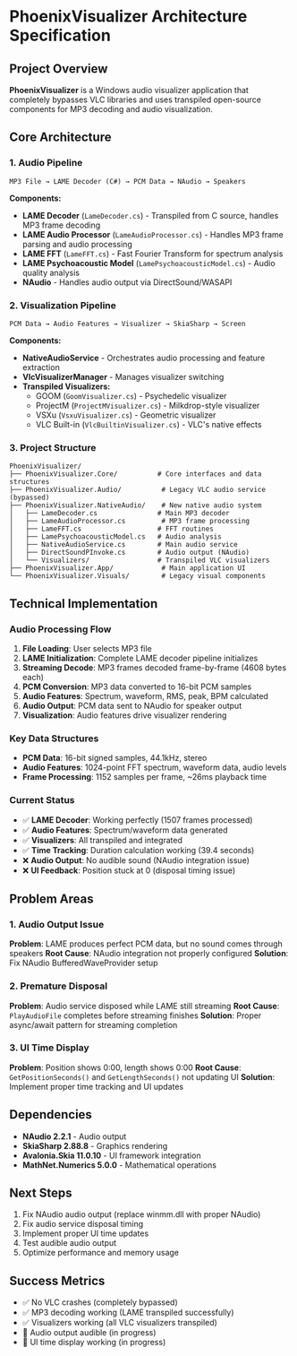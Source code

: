 # PhoenixVisualizer Architecture Specification

## Project Overview
**PhoenixVisualizer** is a Windows audio visualizer application that completely bypasses VLC libraries and uses transpiled open-source components for MP3 decoding and audio visualization.

## Core Architecture

### 1. Audio Pipeline
```
MP3 File → LAME Decoder (C#) → PCM Data → NAudio → Speakers
```

**Components:**
- **LAME Decoder** (`LameDecoder.cs`) - Transpiled from C source, handles MP3 frame decoding
- **LAME Audio Processor** (`LameAudioProcessor.cs`) - Handles MP3 frame parsing and audio processing
- **LAME FFT** (`LameFFT.cs`) - Fast Fourier Transform for spectrum analysis
- **LAME Psychoacoustic Model** (`LamePsychoacousticModel.cs`) - Audio quality analysis
- **NAudio** - Handles audio output via DirectSound/WASAPI

### 2. Visualization Pipeline
```
PCM Data → Audio Features → Visualizer → SkiaSharp → Screen
```

**Components:**
- **NativeAudioService** - Orchestrates audio processing and feature extraction
- **VlcVisualizerManager** - Manages visualizer switching
- **Transpiled Visualizers:**
  - GOOM (`GoomVisualizer.cs`) - Psychedelic visualizer
  - ProjectM (`ProjectMVisualizer.cs`) - Milkdrop-style visualizer  
  - VSXu (`VsxuVisualizer.cs`) - Geometric visualizer
  - VLC Built-in (`VlcBuiltinVisualizer.cs`) - VLC's native effects

### 3. Project Structure
```
PhoenixVisualizer/
├── PhoenixVisualizer.Core/          # Core interfaces and data structures
├── PhoenixVisualizer.Audio/          # Legacy VLC audio service (bypassed)
├── PhoenixVisualizer.NativeAudio/    # New native audio system
│   ├── LameDecoder.cs               # Main MP3 decoder
│   ├── LameAudioProcessor.cs         # MP3 frame processing
│   ├── LameFFT.cs                   # FFT routines
│   ├── LamePsychoacousticModel.cs   # Audio analysis
│   ├── NativeAudioService.cs        # Main audio service
│   ├── DirectSoundPInvoke.cs        # Audio output (NAudio)
│   └── Visualizers/                 # Transpiled VLC visualizers
├── PhoenixVisualizer.App/            # Main application UI
└── PhoenixVisualizer.Visuals/        # Legacy visual components
```

## Technical Implementation

### Audio Processing Flow
1. **File Loading**: User selects MP3 file
2. **LAME Initialization**: Complete LAME decoder pipeline initializes
3. **Streaming Decode**: MP3 frames decoded frame-by-frame (4608 bytes each)
4. **PCM Conversion**: MP3 data converted to 16-bit PCM samples
5. **Audio Features**: Spectrum, waveform, RMS, peak, BPM calculated
6. **Audio Output**: PCM data sent to NAudio for speaker output
7. **Visualization**: Audio features drive visualizer rendering

### Key Data Structures
- **PCM Data**: 16-bit signed samples, 44.1kHz, stereo
- **Audio Features**: 1024-point FFT spectrum, waveform data, audio levels
- **Frame Processing**: 1152 samples per frame, ~26ms playback time

### Current Status
- ✅ **LAME Decoder**: Working perfectly (1507 frames processed)
- ✅ **Audio Features**: Spectrum/waveform data generated
- ✅ **Visualizers**: All transpiled and integrated
- ✅ **Time Tracking**: Duration calculation working (39.4 seconds)
- ❌ **Audio Output**: No audible sound (NAudio integration issue)
- ❌ **UI Feedback**: Position stuck at 0 (disposal timing issue)

## Problem Areas

### 1. Audio Output Issue
**Problem**: LAME produces perfect PCM data, but no sound comes through speakers
**Root Cause**: NAudio integration not properly configured
**Solution**: Fix NAudio BufferedWaveProvider setup

### 2. Premature Disposal
**Problem**: Audio service disposed while LAME still streaming
**Root Cause**: `PlayAudioFile` completes before streaming finishes
**Solution**: Proper async/await pattern for streaming completion

### 3. UI Time Display
**Problem**: Position shows 0:00, length shows 0:00
**Root Cause**: `GetPositionSeconds()` and `GetLengthSeconds()` not updating UI
**Solution**: Implement proper time tracking and UI updates

## Dependencies
- **NAudio 2.2.1** - Audio output
- **SkiaSharp 2.88.8** - Graphics rendering
- **Avalonia.Skia 11.0.10** - UI framework integration
- **MathNet.Numerics 5.0.0** - Mathematical operations

## Next Steps
1. Fix NAudio audio output (replace winmm.dll with proper NAudio)
2. Fix audio service disposal timing
3. Implement proper UI time updates
4. Test audible audio output
5. Optimize performance and memory usage

## Success Metrics
- ✅ No VLC crashes (completely bypassed)
- ✅ MP3 decoding working (LAME transpiled successfully)
- ✅ Visualizers working (all VLC visualizers transpiled)
- 🔄 Audio output audible (in progress)
- 🔄 UI time display working (in progress)
